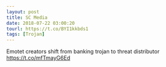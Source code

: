 ```yaml
---
layout: post
title: SC Media
date: 2018-07-22 03:00:20
tourl: https://t.co/BYI1kkbds1
tags: [Trojan]
---
```

Emotet creators shift from banking trojan to threat distributor https://t.co/mfTmayG6Ed